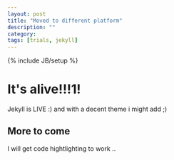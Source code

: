 ```yaml
---
layout: post
title: "Moved to different platform"
description: ""
category: 
tags: [trials, jekyll]
---
```

{% include JB/setup %}
# It's alive!!!1!
Jekyll is LIVE :) and with a decent theme i might add ;)

## More to come
I will get code hightlighting to work .. 